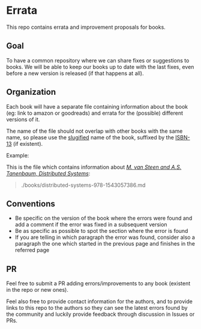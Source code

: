 # Errata

This repo contains errata and improvement proposals for books.

## Goal

To have a common repository where we can share fixes or suggestions to books. We will be able to keep our books up to date with the last fixes, even before a new version is released (if that happens at all).

## Organization

Each book will have a separate file containing information about the book (eg: link to amazon or goodreads) and errata for the (possible) different versions of it.

The name of the file should not overlap with other books with the same name, so please use the [slugified](https://en.wikipedia.org/wiki/Clean_URL#Slug) name of the book, suffixed by the [ISBN-13](https://en.wikipedia.org/wiki/International_Standard_Book_Number) (if existent).

Example:

This is the file which contains information about [*M. van Steen and A.S. Tanenbaum, Distributed Systems*](https://www.distributed-systems.net/):

> ./books/distributed-systems-978-1543057386.md

## Conventions

- Be specific on the version of the book where the errors were found and add a comment if the error was fixed in a subsequent version
- Be as specific as possible to spot the section where the error is found
- If you are telling in which paragraph the error was found, consider also a paragraph the one which started in the previous page and finishes in the referred page

## PR

Feel free to submit a PR adding errors/improvements to any book (existent in the repo or new ones).

Feel also free to provide contact information for the authors, and to provide links to this repo to the authors so they can see the latest errors found by the community and luckily provide feedback through discussion in Issues or PRs.
